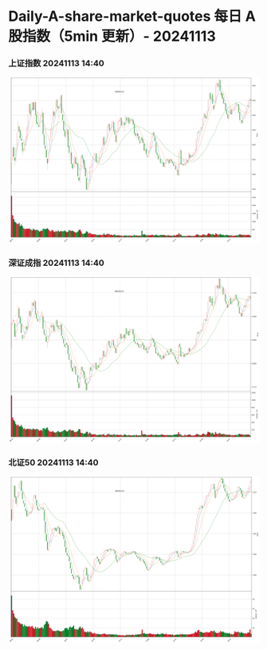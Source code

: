 
# Daily-A-share-market-quotes 每日 A 股指数（5min 更新）- 20241113

### 上证指数 20241113 14:40
![](./fig/2024/11/20241113-sh000001.png)

### 深证成指 20241113 14:40
![](./fig/2024/11/20241113-sz399001.png)

### 北证50 20241113 14:40
![](./fig/2024/11/20241113-bj899050.png)

